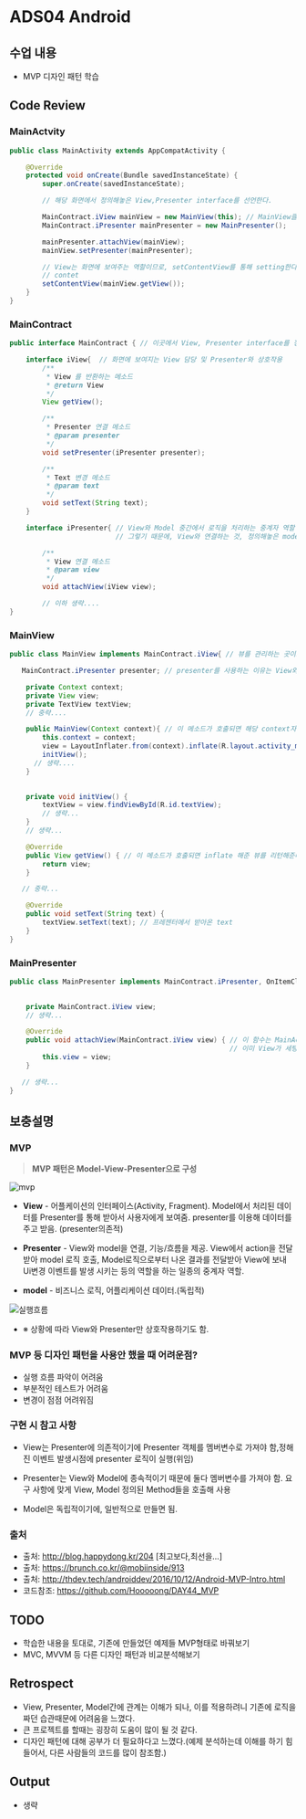 # ADS04 Android

## 수업 내용

- MVP 디자인 패턴 학습

## Code Review

### MainActvity
```Java
public class MainActivity extends AppCompatActivity {

    @Override
    protected void onCreate(Bundle savedInstanceState) {
        super.onCreate(savedInstanceState);

        // 해당 화면에서 정의해놓은 View,Presenter interface를 선언한다.

        MainContract.iView mainView = new MainView(this); // MainView클래스에서 context자원을 받아서 뷰를 생성한다.
        MainContract.iPresenter mainPresenter = new MainPresenter();

        mainPresenter.attachView(mainView);
        mainView.setPresenter(mainPresenter);

        // View는 화면에 보여주는 역할이므로, setContentView를 통해 setting한다.
        // contet
        setContentView(mainView.getView());
    }
}
```
### MainContract

```Java
public interface MainContract { // 이곳에서 View, Presenter interface를 정의함.

    interface iView{  // 화면에 보여지는 View 담당 및 Presenter와 상호작용
        /**
         * View 를 반환하는 메소드
         * @return View
         */
        View getView();

        /**
         * Presenter 연결 메소드
         * @param presenter
         */
        void setPresenter(iPresenter presenter);

        /**
         * Text 변경 메소드
         * @param text
         */
        void setText(String text);
    }

    interface iPresenter{ // View와 Model 중간에서 로직을 처리하는 중계자 역할
                          // 그렇기 때문에, View와 연결하는 것, 정의해놓은 model 아이템들을 불러오는 것 등이 이슈이다.

        /**
         * View 연결 메소드
         * @param view
         */
        void attachView(iView view);

        // 이하 생략....
}
```

### MainView

```Java
public class MainView implements MainContract.iView{ // 뷰를 관리하는 곳이므로 해당 View Interface를 implement한다.

   MainContract.iPresenter presenter; // presenter를 사용하는 이유는 View와 모델간, View와 View간에 상호작용을 위함이다.

    private Context context;
    private View view;
    private TextView textView;
    // 중략....

    public MainView(Context context){ // 이 메소드가 호출되면 해당 context자원을 받아 inflate를 해준다.
        this.context = context;
        view = LayoutInflater.from(context).inflate(R.layout.activity_main, null);
        initView();
      // 생략....
    }

    
    private void initView() {
        textView = view.findViewById(R.id.textView);
        // 생략...
    }
    // 생략...

    @Override
    public View getView() { // 이 메소드가 호출되면 inflate 해준 뷰를 리턴해준다.
        return view;
    }

   // 중략...

    @Override
    public void setText(String text) {
        textView.setText(text); // 프레젠터에서 받아온 text
    }
}
```

### MainPresenter

```Java
public class MainPresenter implements MainContract.iPresenter, OnItemClickListener { // View와 Model들간에 필요한 로직들을 중간에서 처리해주는 역할
                                                                                    // click리스너라는 인터페이스를 정의해서, 클릭시 이벤트 처리. event여서 presenter에서 처리

    private MainContract.iView view;
    // 생략...

    @Override
    public void attachView(MainContract.iView view) { // 이 함수는 MainActivity에서 호출이 되었고 그곳에서 View를 세팅한 것을 인자로 넣었다.
                                                      // 이미 View가 세팅이 되서 넘어와서, 이곳에서 그 View를 가지고 로직을 처리할 수 있다.
        this.view = view;
    }

   // 생략...
}
```


## 보충설명

### MVP
> __MVP 패턴은 Model-View-Presenter으로 구성__

![mvp](http://thdev.tech/images/architecture/2016/2016-05-03-MediaProjection-MVP-Pattern/MVP.png)

- __View__ - 어플케이션의 인터페이스(Activity, Fragment). Model에서 처리된 데이터를 Presenter를 통해 받아서 사용자에게 보여줌. presenter를 이용해 데이터를 주고 받음. (presenter의존적)

- __Presenter__ - View와 model을 연결, 기능/흐름을 제공. View에서 action을 전달받아 model 로직 호출, Model로직으로부터 나온 결과를 전달받아 View에 보내 Ui변경 이벤트를 발생 시키는 등의 역할을 하는 일종의 중계자 역할.

- __model__ - 비즈니스 로직, 어플리케이션 데이터.(독립적)

![실행흐름](http://thdev.tech/images/architecture/2016/2016-10-12-Android-MVP-Intro/mvp-model.png)

- ※ 상황에 따라 View와 Presenter만 상호작용하기도 함.

### MVP 등 디자인 패턴을 사용안 했을 때 어려운점?

- 실행 흐름 파악이 어려움
- 부분적인 테스트가 어려움
- 변경이 점점 어려워짐

### 구현 시 참고 사항

- View는 Presenter에 의존적이기에 Presenter 객체를 멤버변수로 가져야 함,정해진 이벤트 발생시점에 presenter 로직이 실행(위임)

- Presenter는 View와 Model에 종속적이기 때문에 둘다 멤버변수를 가져야 함. 요구 사항에 맞게 View, Model 정의된 Method들을 호출해 사용

- Model은 독립적이기에, 일반적으로 만들면 됨. 

### 출처

- 출처: http://blog.happydong.kr/204 [최고보다,최선을...]
- 출처: https://brunch.co.kr/@mobiinside/913
- 출처: http://thdev.tech/androiddev/2016/10/12/Android-MVP-Intro.html
- 코드참조: https://github.com/Hooooong/DAY44_MVP

## TODO

- 학습한 내용을 토대로, 기존에 만들었던 예제들 MVP형태로 바꿔보기
- MVC, MVVM 등 다른 디자인 패턴과 비교분석해보기

## Retrospect

- View, Presenter, Model간에 관계는 이해가 되나, 이를 적용하려니 기존에 로직을 짜던 습관때문에 어려움을 느꼈다.
- 큰 프로젝트를 할때는 굉장히 도움이 많이 될 것 같다.
- 디자인 패턴에 대해 공부가 더 필요하다고 느꼈다.(예제 분석하는데 이해를 하기 힘들어서, 다른 사람들의 코드를 많이 참조함.)

## Output
- 생략
